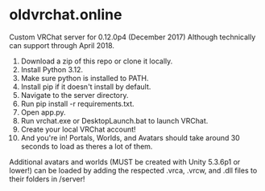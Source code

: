 # oldvrchat.online

Custom VRChat server for 0.12.0p4 (December 2017)
Although technically can support through April 2018.

1. Download a zip of this repo or clone it locally.
2. Install Python 3.12.
3. Make sure python is installed to PATH.
4. Install pip if it doesn't install by default.
5. Navigate to the server directory.
6. Run pip install -r requirements.txt.
7. Open app.py.
8. Run vrchat.exe or DesktopLaunch.bat to launch VRChat.
9. Create your local VRChat account!
10. And you're in! Portals, Worlds, and Avatars should take around 30 seconds to load as theres a lot of them.

Additional avatars and worlds (MUST be created with Unity 5.3.6p1 or lower!) can be loaded by adding the respected .vrca, .vrcw, and .dll files to their folders in /server!
